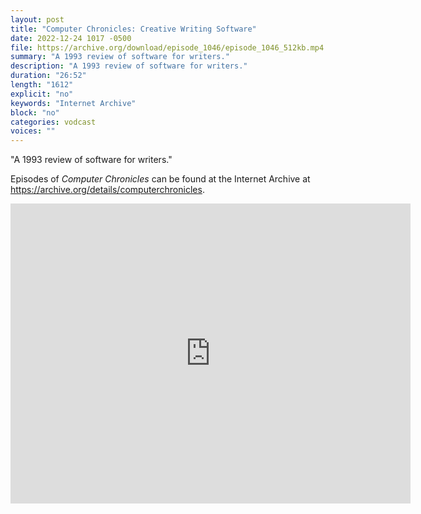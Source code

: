 ```yaml
---
layout: post
title: "Computer Chronicles: Creative Writing Software"
date: 2022-12-24 1017 -0500
file: https://archive.org/download/episode_1046/episode_1046_512kb.mp4
summary: "A 1993 review of software for writers."
description: "A 1993 review of software for writers."
duration: "26:52"
length: "1612"
explicit: "no" 
keywords: "Internet Archive"
block: "no" 
categories: vodcast
voices: ""
---
```


"A 1993 review of software for writers."

Episodes of *Computer Chronicles* can be found at the Internet Archive at <https://archive.org/details/computerchronicles>.

<iframe src="https://archive.org/embed/episode_1046" width="640" height="480" frameborder="0" webkitallowfullscreen="true" mozallowfullscreen="true" allowfullscreen></iframe>
